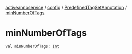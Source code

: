 [activeannoservice](../../index.md) / [config](../index.md) / [PredefinedTagSetAnnotation](index.md) / [minNumberOfTags](./min-number-of-tags.md)

# minNumberOfTags

`val minNumberOfTags: `[`Int`](https://kotlinlang.org/api/latest/jvm/stdlib/kotlin/-int/index.html)